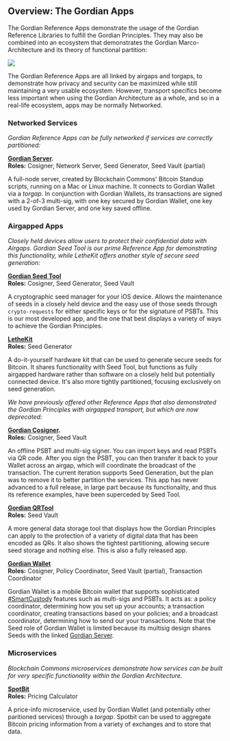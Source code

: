 ## Overview: The Gordian Apps

The Gordian Reference Apps demonstrate the usage of the Gordian Reference Libraries to fulfill the Gordian Principles. They may also be combined into an ecosystem that demonstrates the Gordian Marco-Architecture and its theory of functional partition:

![](https://raw.githubusercontent.com/BlockchainCommons/Gordian/master/Images/appmap.png)

The Gordian Reference Apps are all linked by airgaps and torgaps, to demonstrate how privacy and security can be maximized while still maintaining a very usable ecosystem. However, transport specifics become less important when using the Gordian Architecture as a whole, and so in a real-life ecosystem, apps may be normally Networked.

### Networked Services

_Gordian Reference Apps can be fully networked if services are correctly partitioned:_

**[Gordian Server](https://github.com/BlockchainCommons/GordianServer-macOS).**<br>
**Roles:** Cosigner, Network Server, Seed Generator, Seed Vault (partial)

A full-node server, created by Blockchain Commons' Bitcoin Standup scripts, running on a Mac or Linux machine. It connects to Gordian Wallet via a _torgap_. In conjunction with Gordian Wallets, its transactions are signed with a 2-of-3 multi-sig, with one key secured by Gordian Wallet, one key used by Gordian Server, and one key saved offline.

### Airgapped Apps

_Closely held devices allow users to protect their confidential data with Airgaps. Gordian Seed Tool is our prime Reference App for demonstrating this functionality, while LetheKit offers another style of secure seed generation:_

**[Gordian Seed Tool](https://github.com/BlockchainCommons/GordianSeedTool-iOS)**<br>
**Roles:** Cosigner, Seed Generator, Seed Vault

A cryptographic seed manager for your iOS device. Allows the maintenance of seeds in a closely held device and the easy use of those seeds through `crypto-requests` for either specific keys or for the signature of PSBTs. This is our most developed app, and the one that best displays a variety of ways to achieve the Gordian Principles.

**[LetheKit](https://github.com/BlockchainCommons/bc-lethekit)**<br>
**Roles:** Seed Generator

A do-it-yourself hardware kit that can be used to generate secure seeds for Bitcoin. It shares functionality with Seed Tool, but functions as fully airgapped hardware rather than software on a closely held but potentially connected device. It's also more tightly partitioned, focusing exclusively on seed generation.

_We have previously offered other Reference Apps that also demonstrated the Gordian Principles with airgapped transport, but which are now deprecated:_

**[Gordian Cosigner](https://github.com/BlockchainCommons/GordianSigner-Catalyst).** <br>
**Roles:** Cosigner, Seed Vault

An offline PSBT and multi-sig signer. You can import keys and read PSBTs via QR code. After you sign the PSBT, you can then transfer it back to your Wallet across an airgap, which will coordinate the broadcast of the transaction. The current iteration supports Seed Generation, but the plan was to remove it to better partition the services. This app has never advanced to a full release, in large part because its functionality, and thus its reference examples, have been superceded by Seed Tool.

**[Gordian QRTool](https://github.com/BlockchainCommons/GordianQRTool-iOS)** <br>
**Roles:** Seed Vault

A more general data storage tool that displays how the Gordian Principles can apply to the protection of a variety of digital data that has been encoded as QRs. It also shows the tightest partitioning, allowing secure seed storage and nothing else. This is also a fully released app.


**[Gordian Wallet](https://github.com/BlockchainCommons/GordianWallet-iOS)** <br>
**Roles:** Cosigner, Policy Coordinator, Seed Vault (partial), Transaction Coordinator

Gordian Wallet is a mobile Bitcoin wallet that supports sophisticated [#SmartCustody](https://www.smartcustody.com/) features such as multi-sigs and PSBTs. It acts as: a policy coordinator, determining how you set up your accounts; a transaction coordinator, creating transactions based on your policies; and a broadcast coordinator, determining how to send our your transactions. Note that the Seed role of Gordian Wallet is limited because its multisig design shares Seeds with the linked [Gordian Server](https://github.com/BlockchainCommons/GordianServer-macOS).

### Microservices

_Blockchain Commons microservices demonstrate how services can be built for very specific functionality within the Gordian Architecture._

**[SpotBit](https://github.com/BlockchainCommons/spotbit)** <br>
**Roles:** Pricing Calculator

A price-info microservice, used by Gordian Wallet (and potentially other paritioned services) through a _torgap_. Spotbit can be used to aggregate Bitcoin pricing information from a variety of exchanges and to store that data.
